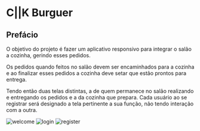# C||K Burguer

## Prefácio

O objetivo do projeto é fazer um aplicativo responsivo para integrar o salão a cozinha, gerindo esses pedidos.

Os pedidos quando feitos no salão devem ser encaminhados para a cozinha e ao finalizar esses pedidos a cozinha deve setar que estão prontos para entrega.

Tendo então duas telas distintas, a de quem permanece no salão realizando e entregando os pedidos e a da cozinha que prepara. Cada usuário ao se registrar será designado a tela pertinente a sua função, não tendo interação com a outra.

![welcome](imagens/welcome.png)
![login](imagens/login.png)
![register](imagens/register.png)
